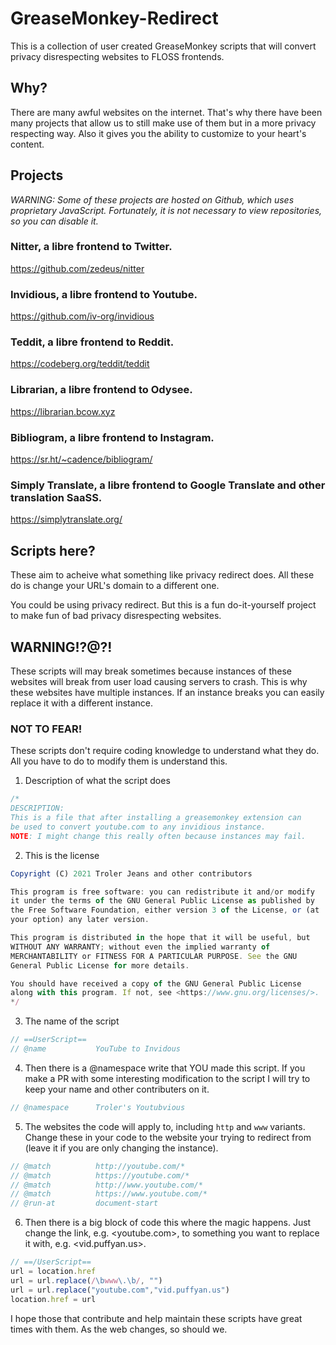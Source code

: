 # GreaseMonkey-Redirect

This is a collection of user created GreaseMonkey scripts that will convert privacy disrespecting websites to FLOSS frontends.

## Why?
There are many awful websites on the internet. That's why there have been many projects that allow us to still make use of them but in a more privacy respecting way. Also it gives you the ability to customize to your heart's content.

## Projects

*WARNING: Some of these projects are hosted on Github, which uses proprietary JavaScript. Fortunately, it is not necessary to view repositories, so you can disable it.*

### Nitter, a libre frontend to Twitter.

<https://github.com/zedeus/nitter>

### Invidious, a libre frontend to Youtube.

<https://github.com/iv-org/invidious>

### Teddit, a libre frontend to Reddit.

<https://codeberg.org/teddit/teddit>

### Librarian, a libre frontend to Odysee.

<https://librarian.bcow.xyz>

### Bibliogram, a libre frontend to Instagram.

<https://sr.ht/~cadence/bibliogram/>

### Simply Translate, a libre frontend to Google Translate and other translation SaaSS.

<https://simplytranslate.org/>

## Scripts here?
These aim to acheive what something like privacy redirect does. All these do is change your URL's domain to a different one.

You could be using privacy redirect. But this is a fun do-it-yourself project to make fun of bad privacy disrespecting websites.

## WARNING!?@?!
These scripts will may break sometimes because instances of these websites will break from user load causing servers to crash. This is why these websites have multiple instances. If an instance breaks you can easily replace it with a different instance.

### NOT TO FEAR!
These scripts don't require coding knowledge to understand what they do. All you have to do to modify them is understand this.

1. Description of what the script does
```javascript
/*
DESCRIPTION:
This is a file that after installing a greasemonkey extension can
be used to convert youtube.com to any invidious instance.
NOTE: I might change this really often because instances may fail.
```

2. This is the license
```javascript
Copyright (C) 2021 Troler Jeans and other contributors

This program is free software: you can redistribute it and/or modify
it under the terms of the GNU General Public License as published by
the Free Software Foundation, either version 3 of the License, or (at
your option) any later version.

This program is distributed in the hope that it will be useful, but
WITHOUT ANY WARRANTY; without even the implied warranty of
MERCHANTABILITY or FITNESS FOR A PARTICULAR PURPOSE. See the GNU
General Public License for more details.

You should have received a copy of the GNU General Public License
along with this program. If not, see <https://www.gnu.org/licenses/>.
*/
```

3. The name of the script
```javascript
// ==UserScript==
// @name           YouTube to Invidous
```

4. Then there is a @namespace write that YOU made this script. If you make a PR with some interesting modification to the script I will try to keep your name and other contributers on it.
```javascript
// @namespace      Troler's Youtubvious
```
5. The websites the code will apply to, including `http` and `www` variants. Change these in your code to the website your trying to redirect from (leave it if you are only changing the instance).
```javascript
// @match          http://youtube.com/*
// @match          https://youtube.com/*
// @match          http://www.youtube.com/*
// @match          https://www.youtube.com/*
// @run-at         document-start
```

6. Then there is a big block of code this where the magic happens. Just change the link, e.g. <youtube.com>, to something you want to replace it with, e.g. <vid.puffyan.us>.
```javascript
// ==/UserScript==
url = location.href
url = url.replace(/\bwww\.\b/, "")
url = url.replace("youtube.com","vid.puffyan.us")
location.href = url
```

I hope those that contribute and help maintain these scripts have great times with them. As the web changes, so should we.
